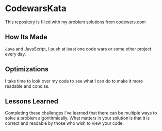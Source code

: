 # CodewarsKata
This repository is filled with my problem solutions from codewars.com

<h2>How Its Made</h2>
  <p>
    Java and JavaScript, I push at least one code wars or some other project every day.
  </p>
  
  <h2>Optimizations</h2>
  <p>
    I take time to look over my code to see what I can do to make it more readable and concise.
  </p>
  
  <h2>Lessons Learned</h2>
  <p>
    Completing these challenges I've learned that there can be multiple ways to solve a problem algorithmically. What matters in your solution is that it is correct and 
    readable by those who wish to view your code.
   </p>
